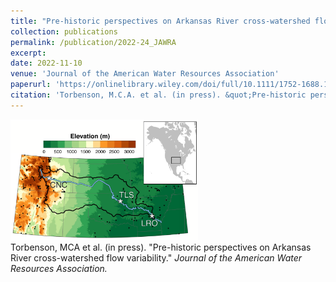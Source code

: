 ```yaml
---
title: "Pre-historic perspectives on Arkansas River cross-watershed flow variability"
collection: publications
permalink: /publication/2022-24_JAWRA
excerpt:
date: 2022-11-10
venue: 'Journal of the American Water Resources Association'
paperurl: 'https://onlinelibrary.wiley.com/doi/full/10.1111/1752-1688.13068'
citation: 'Torbenson, M.C.A. et al. (in press). &quot;Pre-historic perspectives on Arkansas River cross-watershed flow variability.&quot; <i>Journal of the American Water Resources Association.</i>'
---
```

<img src="/images/jawra1.png"  width="300">
<br>Torbenson, MCA et al. (in press). "Pre-historic perspectives on Arkansas River cross-watershed flow variability." <i>Journal of the American Water Resources Association.</i>
